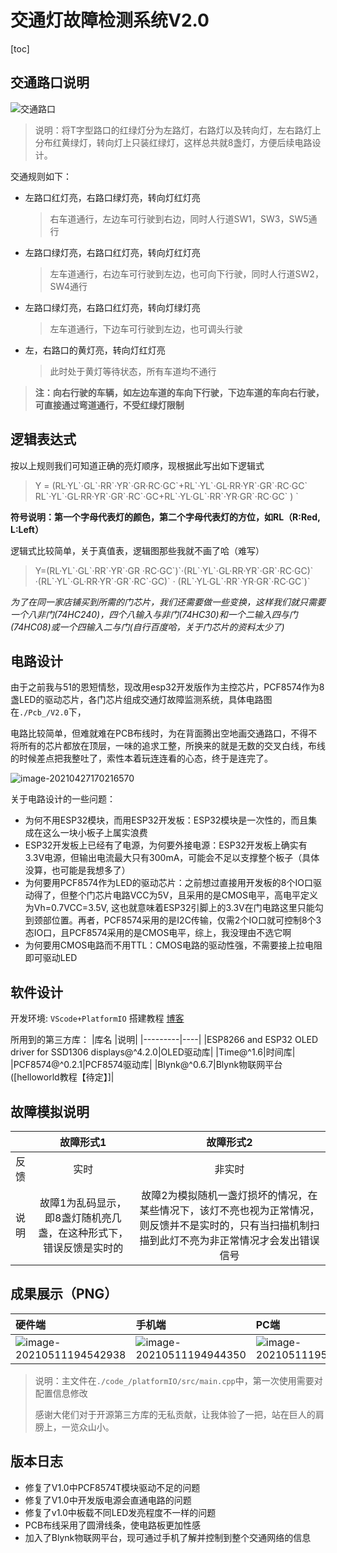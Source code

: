 # 交通灯故障检测系统V2.0

[toc]

## 交通路口说明

![交通路口](https://i.loli.net/2021/04/26/oHIz8VsFCJTnxL7.png)

> 说明：将T字型路口的红绿灯分为左路灯，右路灯以及转向灯，左右路灯上分布红黄绿灯，转向灯上只装红绿灯，这样总共就8盏灯，方便后续电路设计。



交通规则如下：

- 左路口红灯亮，右路口绿灯亮，转向灯红灯亮

  > 右车道通行，左边车可行驶到右边，同时人行道SW1，SW3，SW5通行

- 左路口绿灯亮，右路口红灯亮，转向灯红灯亮

  > 左车道通行，右边车可行驶到左边，也可向下行驶，同时人行道SW2，SW4通行

- 左路口绿灯亮，右路口红灯亮，转向灯绿灯亮

  > 左车道通行，下边车可行驶到左边，也可调头行驶

- 左，右路口的黄灯亮，转向灯红灯亮

  > 此时处于黄灯等待状态，所有车道均不通行

> **注：向右行驶的车辆，如左边车道的车向下行驶，下边车道的车向右行驶，可直接通过弯道通行，不受红绿灯限制**

## 逻辑表达式

按以上规则我们可知道正确的亮灯顺序，现根据此写出如下逻辑式

> Y = (RL·YL\`·GL\`·RR\`·YR\`·GR·RC·GC\`+RL\`·YL\`·GL·RR·YR\`·GR\`·RC·GC\`
> RL\`·YL\`·GL·RR·YR\`·GR\`·RC\`·GC+RL\`·YL·GL\`·RR\`·YR·GR\`·RC·GC\` ) \`

**符号说明：第一个字母代表灯的颜色，第二个字母代表灯的方位，如RL（R:Red, L:Left）**

逻辑式比较简单，关于真值表，逻辑图那些我就不画了哈（难写）

> Y=(RL·YL\`·GL\`·RR\`·YR\`·GR ·RC·GC\`)\`·(RL\`·YL\`·GL·RR·YR\`·GR\`·RC·GC\)\`
>·(RL\`·YL\`·GL·RR·YR\`·GR\`·RC\`·GC)\` · (RL\`·YL·GL\`·RR\`·YR·GR\`·RC·GC\`)\`

*为了在同一家店铺买到所需的门芯片，我们还需要做一些变换，这样我们就只需要一个八非门(74HC240)，四个八输入与非门(74HC30)和一个二输入四与门(74HC08)或一个四输入二与门(自行百度哈，关于门芯片的资料太少了)*

## 电路设计

  由于之前我与51的恩短情愁，现改用esp32开发版作为主控芯片，PCF8574作为8盏LED的驱动芯片，各门芯片组成交通灯故障监测系统，具体电路图在`./Pcb_/V2.0`下，

电路比较简单，但难就难在PCB布线时，为在背面腾出空地画交通路口，不得不将所有的芯片都放在顶层，一味的追求工整，所换来的就是无数的交叉白线，布线的时候差点把我整吐了，索性本着玩连连看的心态，终于是连完了。

![image-20210427170216570](https://i.loli.net/2021/04/27/uMwhs8xaokEnpHc.png)

关于电路设计的一些问题：

- 为何不用ESP32模块，而用ESP32开发板：ESP32模块是一次性的，而且集成在这么一块小板子上属实浪费
- ESP32开发板上已经有了电源，为何要外接电源：ESP32开发板上确实有3.3V电源，但输出电流最大只有300mA，可能会不足以支撑整个板子（具体没算，也可能是我想多了）
- 为何要用PCF8574作为LED的驱动芯片：之前想过直接用开发板的8个IO口驱动得了，但整个门芯片电路VCC为5V，且采用的是CMOS电平，高电平定义为Vh=0.7VCC=3.5V, 这也就意味着ESP32引脚上的3.3V在门电路这里只能勾到颈部位置。再者，PCF8574采用的是I2C传输，仅需2个IO口就可控制8个3态IO口，且PCF8574采用的是CMOS电平，综上，我没理由不选它啊
- 为何要用CMOS电路而不用TTL：CMOS电路的驱动性强，不需要接上拉电阻即可驱动LED

## 软件设计

开发环境: `VScode+PlatformIO` 搭建教程 [博客](https://blog.csdn.net/qq_45516773/article/details/115406420)

所用到的第三方库：
|库名		|说明|
|---------|----|
|ESP8266 and ESP32 OLED driver for SSD1306 displays@^4.2.0|OLED驱动库|
|Time@^1.6|时间库|
|PCF8574@^0.2.1|PCF8574驱动库|
|Blynk@^0.6.7|Blynk物联网平台([helloworld教程【待定】]|

## 故障模拟说明

| |故障形式1|故障形式2|
|--|:-----:|:-------:|
|反馈|实时  |非实时   |
|说明|故障1为乱码显示，即8盏灯随机亮几盏，在这种形式下，错误反馈是实时的|故障2为模拟随机一盏灯损坏的情况，在某些情况下，该灯不亮也视为正常情况，则反馈并不是实时的，只有当扫描机制扫描到此灯不亮为非正常情况才会发出错误信号|


## 成果展示（PNG）
| 硬件端| 手机端 | PC端 |
| :----- | :----- | :--- |
| ![image-20210511194542938](https://i.loli.net/2021/05/11/3aHePrhMLDgVQlv.png) | ![image-20210511194944350](https://i.loli.net/2021/05/11/48nElBId5qfbzYo.png) |![image-20210511195217196](https://i.loli.net/2021/05/11/W2vmN4okhgHwS3U.png)|






> 说明：主文件在`./code_/platformIO/src/main.cpp`中，第一次使用需要对配置信息修改
>
> 感谢大佬们对于开源第三方库的无私贡献，让我体验了一把，站在巨人的肩膀上，一览众山小。



## 版本日志

- 修复了V1.0中PCF8574T模块驱动不足的问题
- 修复了V1.0中开发版电源会直通电路的问题
- 修复了v1.0中板载不同LED发亮程度不一样的问题
- PCB布线采用了圆滑线条，使电路板更加性感
- 加入了Blynk物联网平台，现可通过手机了解并控制到整个交通网络的信息